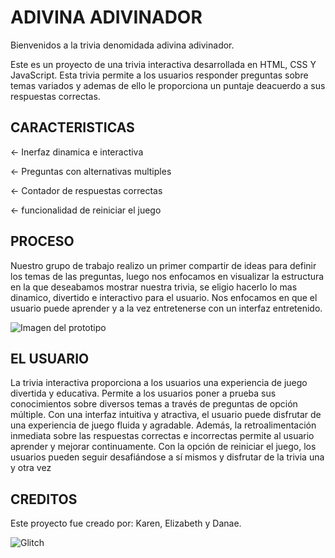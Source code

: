 # ADIVINA ADIVINADOR

Bienvenidos a la trivia denomidada adivina adivinador.

Este es un proyecto de una trivia interactiva desarrollada en HTML, CSS Y JavaScript.
Esta trivia permite a los usuarios responder preguntas sobre temas variados y ademas
de ello le proporciona un puntaje deacuerdo a sus respuestas correctas.


## CARACTERISTICAS

← Inerfaz dinamica e interactiva

← Preguntas con alternativas multiples

← Contador de respuestas correctas

← funcionalidad de reiniciar el juego


## PROCESO 

Nuestro grupo de trabajo realizo un primer compartir de ideas para definir los temas
de las preguntas, luego nos enfocamos en visualizar la estructura en la que deseabamos
mostrar nuestra trivia, se eligio hacerlo lo mas dinamico, divertido e interactivo para
el usuario. Nos enfocamos en que el usuario puede aprender y a la vez entretenerse con 
un interfaz entretenido.

![Imagen del prototipo](https://cdn.glitch.global/f9d11a1b-1d25-4f01-a4a0-92e3376002a9/proceso.jpeg?v=1711002078572)




## EL USUARIO 

La trivia interactiva proporciona a los usuarios una experiencia de juego divertida y
educativa. Permite a los usuarios poner a prueba sus conocimientos sobre diversos temas
a través de preguntas de opción múltiple. Con una interfaz intuitiva y atractiva, el 
usuario puede disfrutar de una experiencia de juego fluida y agradable. Además, la 
retroalimentación inmediata sobre las respuestas correctas e incorrectas permite al 
usuario aprender y mejorar continuamente. Con la opción de reiniciar el juego, los 
usuarios pueden seguir desafiándose a sí mismos y disfrutar de la trivia una y otra vez



## CREDITOS

Este proyecto fue creado por: Karen, Elizabeth y Danae.

![Glitch](https://glitch.com/edit/#!/adivina-adivinador?path=README.md%3A31%3A10)